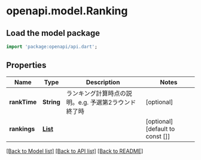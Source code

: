 # openapi.model.Ranking

## Load the model package
```dart
import 'package:openapi/api.dart';
```

## Properties
Name | Type | Description | Notes
------------ | ------------- | ------------- | -------------
**rankTime** | **String** | ランキング計算時点の説明。e.g. 予選第2ラウンド終了時 | [optional] 
**rankings** | [**List<Rank>**](Rank.md) |  | [optional] [default to const []]

[[Back to Model list]](../README.md#documentation-for-models) [[Back to API list]](../README.md#documentation-for-api-endpoints) [[Back to README]](../README.md)


